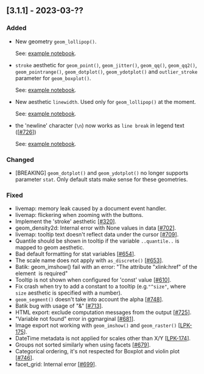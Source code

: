 ## [3.1.1] - 2023-03-??

### Added

- New geometry `geom_lollipop()`.

  See: [example notebook](https://nbviewer.org/github/JetBrains/lets-plot/blob/master/docs/f-23b/lollipop_plot.ipynb).


- `stroke` aesthetic for `geom_point()`, `geom_jitter()`, `geom_qq()`, `geom_qq2()`, `geom_pointrange()`, `geom_dotplot()`, `geom_ydotplot()` and `outlier_stroke` parameter for `geom_boxplot()`.

  See: [example notebook](https://nbviewer.org/github/JetBrains/lets-plot/blob/master/docs/f-23b/aes_stroke.ipynb).


- New aesthetic `linewidth`. Used only for `geom_lollipop()` at the moment.

  See: [example notebook](https://nbviewer.org/github/JetBrains/lets-plot/blob/master/docs/f-23b/lollipop_plot.ipynb).


- the 'newline' character (`\n`) now works as `line break` in legend text ([[#726](https://github.com/JetBrains/lets-plot/issues/726)])

  See: [example notebook](https://nbviewer.org/github/JetBrains/lets-plot/blob/master/docs/f-23b/legend_text_multiline.ipynb).


### Changed

- [BREAKING] `geom_dotplot()` and `geom_ydotplot()` no longer supports parameter `stat`. Only default stats make sense for these geometries. 

### Fixed

- livemap: memory leak caused by a document event handler.
- livemap: flickering when zooming with the buttons.
- Implement the 'stroke' aesthetic [[#320](https://github.com/JetBrains/lets-plot/issues/320)].
- geom_density2d: Internal error with None values in data [[#702](https://github.com/JetBrains/lets-plot/issues/702)].
- livemap: tooltip text doesn't reflect data under the cursor [[#709](https://github.com/JetBrains/lets-plot/issues/709)].
- Quantile should be shown in tooltip if the variable `..quantile..` is mapped to geom aesthetic.
- Bad default formatting for stat variables [[#654](https://github.com/JetBrains/lets-plot/issues/654)].
- The scale name does not apply with `as_discrete()` [[#653](https://github.com/JetBrains/lets-plot/issues/653)]. 
- Batik: geom_imshow() fail with an error: "The attribute "xlink:href" of the element <image> is required"
- Tooltip is not shown when configured for 'const' value [[#610](https://github.com/JetBrains/lets-plot/issues/610)].
- Fix crash when try to add a constant to a tooltip (e.g.`"^size"`, where `size` aesthetic is specified with a number).
- `geom_segment()` doesn't take into account the alpha [[#748](https://github.com/JetBrains/lets-plot/issues/748)].
- Batik bug with usage of "&" [[#713](https://github.com/JetBrains/lets-plot/issues/713)].
- HTML export: exclude computation messages from the output [[#725](https://github.com/JetBrains/lets-plot/issues/725)].
- "Variable not found" error in ggmarginal [[#681](https://github.com/JetBrains/lets-plot/issues/681)].
- Image export not working with `geom_imshow()` and `geom_raster()` [[LPK-175](https://github.com/JetBrains/lets-plot-kotlin/issues/175)].
- DateTime metadata is not applied for scales other than X/Y [[LPK-174](https://github.com/JetBrains/lets-plot-kotlin/issues/174)].
- Groups not sorted similarly when using facets [[#679](https://github.com/JetBrains/lets-plot-kotlin/issues/679)].
- Categorical ordering, it's not respected for Boxplot and violin plot [[#746](https://github.com/JetBrains/lets-plot-kotlin/issues/746)].
- facet_grid: Internal error [[#699](https://github.com/JetBrains/lets-plot/issues/699)].
